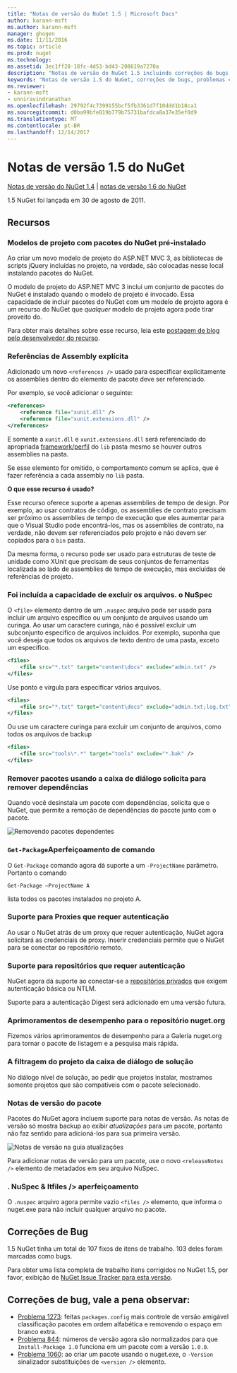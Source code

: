 ```yaml
---
title: "Notas de versão do NuGet 1.5 | Microsoft Docs"
author: karann-msft
ms.author: karann-msft
manager: ghogen
ms.date: 11/11/2016
ms.topic: article
ms.prod: nuget
ms.technology: 
ms.assetid: 3ec1ff28-18fc-4d53-bd43-208619a7270a
description: "Notas de versão do NuGet 1.5 incluindo correções de bugs, problemas conhecidos, recursos adicionados e DCRs."
keywords: "Notas de versão 1.5 do NuGet, correções de bugs, problemas conhecidos, adicionaram recursos, DCRs"
ms.reviewer:
- karann-msft
- unniravindranathan
ms.openlocfilehash: 29792f4c7399155bcf5fb3361d7f10ddd1b18ca1
ms.sourcegitcommit: d0ba99bfe019b779b75731bafdca8a37e35ef0d9
ms.translationtype: MT
ms.contentlocale: pt-BR
ms.lasthandoff: 12/14/2017
---
```

 # <a name="nuget-15-release-notes"></a>Notas de versão 1.5 do NuGet

[Notas de versão do NuGet 1.4](../release-notes/nuget-1.4.md) | [notas de versão 1.6 do NuGet](../release-notes/nuget-1.6.md)

1.5 NuGet foi lançada em 30 de agosto de 2011.

## <a name="features"></a>Recursos

### <a name="project-templates-with-preinstalled-nuget-packages"></a>Modelos de projeto com pacotes do NuGet pré-instalado
Ao criar um novo modelo de projeto do ASP.NET MVC 3, as bibliotecas de scripts jQuery incluídas no projeto, na verdade, são colocadas nesse local instalando pacotes do NuGet.

O modelo de projeto do ASP.NET MVC 3 inclui um conjunto de pacotes do NuGet é instalado quando o modelo de projeto é invocado. Essa capacidade de incluir pacotes do NuGet com um modelo de projeto agora é um recurso do NuGet que _qualquer_ modelo de projeto agora pode tirar proveito do.

Para obter mais detalhes sobre esse recurso, leia este [postagem de blog pelo desenvolvedor do recurso](http://blogs.msdn.com/b/marcinon/archive/2011/07/08/project-templates-and-preinstalled-nuget-packages.aspx).

### <a name="explicit-assembly-references"></a>Referências de Assembly explícita
Adicionado um novo `<references />` usado para especificar explicitamente os assemblies dentro do elemento de pacote deve ser referenciado.

Por exemplo, se você adicionar o seguinte:

```xml
<references>
    <reference file="xunit.dll" />
    <reference file="xunit.extensions.dll" />
</references>
```

E somente a `xunit.dll` e `xunit.extensions.dll` será referenciado do apropriada [framework/perfil](../schema/nuspec.md#explicit-assembly-references) do `lib` pasta mesmo se houver outros assemblies na pasta.

Se esse elemento for omitido, o comportamento comum se aplica, que é fazer referência a cada assembly no `lib` pasta.

__O que esse recurso é usado?__

Esse recurso oferece suporte a apenas assemblies de tempo de design. Por exemplo, ao usar contratos de código, os assemblies de contrato precisam ser próximo os assemblies de tempo de execução que eles aumentar para que o Visual Studio pode encontrá-los, mas os assemblies de contrato, na verdade, não devem ser referenciados pelo projeto e não devem ser copiados para o `bin` pasta.

Da mesma forma, o recurso pode ser usado para estruturas de teste de unidade como XUnit que precisam de seus conjuntos de ferramentas localizada ao lado de assemblies de tempo de execução, mas excluídas de referências de projeto.

### <a name="added-ability-to-exclude-files-in-the-nuspec"></a>Foi incluída a capacidade de excluir os arquivos. o NuSpec
O `<file>` elemento dentro de um `.nuspec` arquivo pode ser usado para incluir um arquivo específico ou um conjunto de arquivos usando um curinga. Ao usar um caractere curinga, não é possível excluir um subconjunto específico de arquivos incluídos. Por exemplo, suponha que você deseja que todos os arquivos de texto dentro de uma pasta, exceto um específico.

```xml
<files>
    <file src="*.txt" target="content\docs" exclude="admin.txt" />
</files>
```

Use ponto e vírgula para especificar vários arquivos.

```xml
<files>
    <file src="*.txt" target="content\docs" exclude="admin.txt;log.txt" />
</files>
```

Ou use um caractere curinga para excluir um conjunto de arquivos, como todos os arquivos de backup

```xml
<files>
    <file src="tools\*.*" target="tools" exclude="*.bak" />
</files>
```

### <a name="removing-packages-using-the-dialog-prompts-to-remove-dependencies"></a>Remover pacotes usando a caixa de diálogo solicita para remover dependências
Quando você desinstala um pacote com dependências, solicita que o NuGet, que permite a remoção de dependências do pacote junto com o pacote.

![Removendo pacotes dependentes](./media/remove-dependent-packages.png)


### <a name="get-package-command-improvement"></a>`Get-Package`Aperfeiçoamento de comando
O `Get-Package` comando agora dá suporte a um `-ProjectName` parâmetro. Portanto o comando

    Get-Package –ProjectName A

lista todos os pacotes instalados no projeto A.

### <a name="support-for-proxies-that-require-authentication"></a>Suporte para Proxies que requer autenticação
Ao usar o NuGet atrás de um proxy que requer autenticação, NuGet agora solicitará as credenciais de proxy. Inserir credenciais permite que o NuGet para se conectar ao repositório remoto.

### <a name="support-for-repositories-that-require-authentication"></a>Suporte para repositórios que requer autenticação
NuGet agora dá suporte ao conectar-se a [repositórios privados](../hosting-packages/local-feeds.md) que exigem autenticação básica ou NTLM.

Suporte para a autenticação Digest será adicionado em uma versão futura.

### <a name="performance-improvements-to-the-nugetorg-repository"></a>Aprimoramentos de desempenho para o repositório nuget.org
Fizemos vários aprimoramentos de desempenho para a Galeria nuget.org para tornar o pacote de listagem e a pesquisa mais rápida.

### <a name="solution-dialog-project-filtering"></a>A filtragem do projeto da caixa de diálogo de solução
No diálogo nível de solução, ao pedir que projetos instalar, mostramos somente projetos que são compatíveis com o pacote selecionado.

### <a name="package-release-notes"></a>Notas de versão do pacote
Pacotes do NuGet agora incluem suporte para notas de versão. As notas de versão só mostra backup ao exibir _atualizações_ para um pacote, portanto não faz sentido para adicioná-los para sua primeira versão.

![Notas de versão na guia atualizações](./media/manage-nuget-packages-release-notes.png)

Para adicionar notas de versão para um pacote, use o novo `<releaseNotes />` elemento de metadados em seu arquivo NuSpec.

### <a name="nuspec-ltfiles-gt-improvement"></a>. NuSpec & ltfiles /&gt; aperfeiçoamento
O `.nuspec` arquivo agora permite vazio `<files />` elemento, que informa o nuget.exe para não incluir qualquer arquivo no pacote.

## <a name="bug-fixes"></a>Correções de Bug
1.5 NuGet tinha um total de 107 fixos de itens de trabalho. 103 deles foram marcadas como bugs.

Para obter uma lista completa de trabalho itens corrigidos no NuGet 1.5, por favor, exibição de [NuGet Issue Tracker para esta versão](http://nuget.codeplex.com/workitem/list/advanced?keyword=&status=All&type=All&priority=All&release=NuGet%201.5&assignedTo=All&component=All&sortField=Summary&sortDirection=Descending&page=0).

## <a name="bug-fixes-worth-noting"></a>Correções de bug, vale a pena observar:

* [Problema 1273](http://nuget.codeplex.com/workitem/1273): feitas `packages.config` mais controle de versão amigável classificação pacotes em ordem alfabética e removendo o espaço em branco extra.
* [Problema 844](http://nuget.codeplex.com/workitem/844): números de versão agora são normalizados para que `Install-Package 1.0` funciona em um pacote com a versão `1.0.0`.
* [Problema 1060](http://nuget.codeplex.com/workitem/1060): ao criar um pacote usando o nuget.exe, o `-Version` sinalizador substituições de `<version />` elemento.
